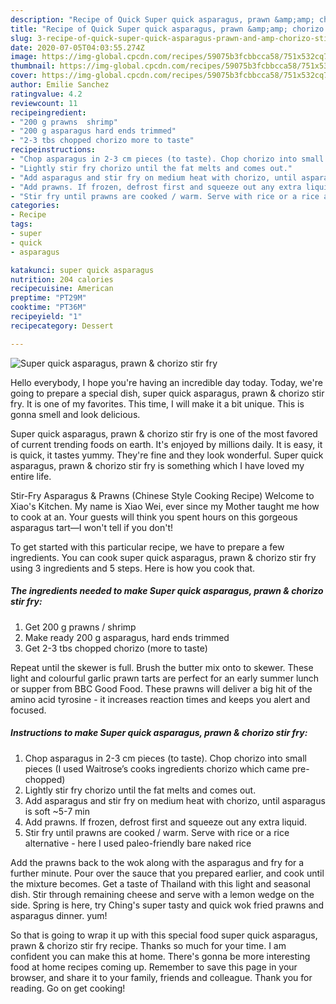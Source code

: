 ```yaml
---
description: "Recipe of Quick Super quick asparagus, prawn &amp;amp; chorizo stir fry"
title: "Recipe of Quick Super quick asparagus, prawn &amp;amp; chorizo stir fry"
slug: 3-recipe-of-quick-super-quick-asparagus-prawn-and-amp-chorizo-stir-fry
date: 2020-07-05T04:03:55.274Z
image: https://img-global.cpcdn.com/recipes/59075b3fcbbcca58/751x532cq70/super-quick-asparagus-prawn-chorizo-stir-fry-recipe-main-photo.jpg
thumbnail: https://img-global.cpcdn.com/recipes/59075b3fcbbcca58/751x532cq70/super-quick-asparagus-prawn-chorizo-stir-fry-recipe-main-photo.jpg
cover: https://img-global.cpcdn.com/recipes/59075b3fcbbcca58/751x532cq70/super-quick-asparagus-prawn-chorizo-stir-fry-recipe-main-photo.jpg
author: Emilie Sanchez
ratingvalue: 4.2
reviewcount: 11
recipeingredient:
- "200 g prawns  shrimp"
- "200 g asparagus hard ends trimmed"
- "2-3 tbs chopped chorizo more to taste"
recipeinstructions:
- "Chop asparagus in 2-3 cm pieces (to taste). Chop chorizo into small pieces (I used Waitrose’s cooks ingredients chorizo which came pre-chopped)"
- "Lightly stir fry chorizo until the fat melts and comes out."
- "Add asparagus and stir fry on medium heat with chorizo, until asparagus is soft ~5-7 min"
- "Add prawns. If frozen, defrost first and squeeze out any extra liquid."
- "Stir fry until prawns are cooked / warm. Serve with rice or a rice alternative - here I used paleo-friendly bare naked rice"
categories:
- Recipe
tags:
- super
- quick
- asparagus

katakunci: super quick asparagus 
nutrition: 204 calories
recipecuisine: American
preptime: "PT29M"
cooktime: "PT36M"
recipeyield: "1"
recipecategory: Dessert

---
```



![Super quick asparagus, prawn &amp; chorizo stir fry](https://img-global.cpcdn.com/recipes/59075b3fcbbcca58/751x532cq70/super-quick-asparagus-prawn-chorizo-stir-fry-recipe-main-photo.jpg)

Hello everybody, I hope you're having an incredible day today. Today, we're going to prepare a special dish, super quick asparagus, prawn &amp; chorizo stir fry. It is one of my favorites. This time, I will make it a bit unique. This is gonna smell and look delicious.

Super quick asparagus, prawn &amp; chorizo stir fry is one of the most favored of current trending foods on earth. It's enjoyed by millions daily. It is easy, it is quick, it tastes yummy. They're fine and they look wonderful. Super quick asparagus, prawn &amp; chorizo stir fry is something which I have loved my entire life.

Stir-Fry Asparagus &amp; Prawns (Chinese Style Cooking Recipe) Welcome to Xiao&#39;s Kitchen. My name is Xiao Wei, ever since my Mother taught me how to cook at an. Your guests will think you spent hours on this gorgeous asparagus tart—I won&#39;t tell if you don&#39;t!


To get started with this particular recipe, we have to prepare a few ingredients. You can cook super quick asparagus, prawn &amp; chorizo stir fry using 3 ingredients and 5 steps. Here is how you cook that.

<!--inarticleads1-->

##### The ingredients needed to make Super quick asparagus, prawn &amp; chorizo stir fry:

1. Get 200 g prawns / shrimp
1. Make ready 200 g asparagus, hard ends trimmed
1. Get 2-3 tbs chopped chorizo (more to taste)


Repeat until the skewer is full. Brush the butter mix onto to skewer. These light and colourful garlic prawn tarts are perfect for an early summer lunch or supper from BBC Good Food. These prawns will deliver a big hit of the amino acid tyrosine - it increases reaction times and keeps you alert and focused. 

<!--inarticleads2-->

##### Instructions to make Super quick asparagus, prawn &amp; chorizo stir fry:

1. Chop asparagus in 2-3 cm pieces (to taste). Chop chorizo into small pieces (I used Waitrose’s cooks ingredients chorizo which came pre-chopped)
1. Lightly stir fry chorizo until the fat melts and comes out.
1. Add asparagus and stir fry on medium heat with chorizo, until asparagus is soft ~5-7 min
1. Add prawns. If frozen, defrost first and squeeze out any extra liquid.
1. Stir fry until prawns are cooked / warm. Serve with rice or a rice alternative - here I used paleo-friendly bare naked rice


Add the prawns back to the wok along with the asparagus and fry for a further minute. Pour over the sauce that you prepared earlier, and cook until the mixture becomes. Get a taste of Thailand with this light and seasonal dish. Stir through remaining cheese and serve with a lemon wedge on the side. Spring is here, try Ching&#39;s super tasty and quick wok fried prawns and asparagus dinner. yum! 

So that is going to wrap it up with this special food super quick asparagus, prawn &amp; chorizo stir fry recipe. Thanks so much for your time. I am confident you can make this at home. There's gonna be more interesting food at home recipes coming up. Remember to save this page in your browser, and share it to your family, friends and colleague. Thank you for reading. Go on get cooking!
